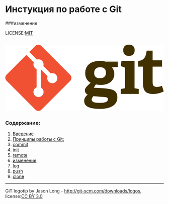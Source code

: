 # Инстукция по работе с Git
###изменение

LICENSE:[MIT](./license.md)

![](./logotip/Git-logo.png)
---

### Содержание:
1. [Введение](./Введение.md)
2. [Принципы работы с Git:](./Принцыпа%20работs%20с%20git.md)
3. [commit](./commit.md)
4. [init](./Init.md)
5. [remote](./remote.md)
6. [изменение](./изменение.md)
7. [log](./log.md)
8. [push](./push.md)
9. [clone](./clone.md)

---

GiT logotip by Jason Long - http://git-scm.com/downloads/logos, license:[CC BY 3.0](creativecommons.org/licenses/by/3.0/)
 